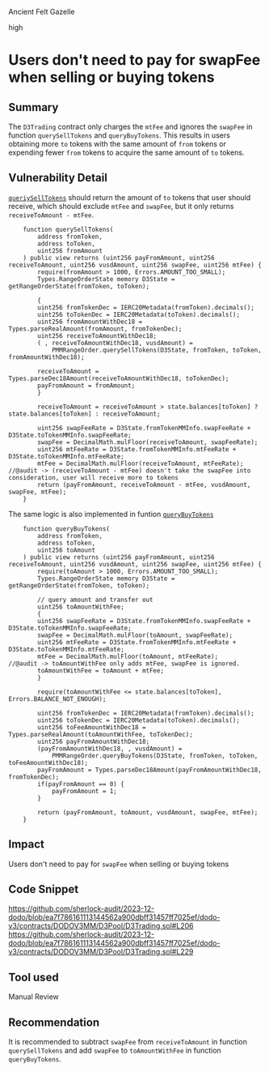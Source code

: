 Ancient Felt Gazelle

high

# Users don't need to pay for swapFee when selling or buying tokens

## Summary

The `D3Trading` contract only charges the `mtFee` and ignores the `swapFee` in function `querySellTokens` and `queryBuyTokens`. This results in users obtaining more `to` tokens with the same amount of `from` tokens or expending fewer `from` tokens to acquire the same amount of `to` tokens.

## Vulnerability Detail

[`queriySellTokens`](https://github.com/sherlock-audit/2023-12-dodo/blob/ea7f786161113144562a900dbff31457ff7025ef/dodo-v3/contracts/DODOV3MM/D3Pool/D3Trading.sol#L206) should return the amount of `to` tokens that user should receive, which should exclude `mtFee` and `swapFee`, but it only returns `receiveToAmount - mtFee`.

```solidity
    function querySellTokens(
        address fromToken,
        address toToken,
        uint256 fromAmount
    ) public view returns (uint256 payFromAmount, uint256 receiveToAmount, uint256 vusdAmount, uint256 swapFee, uint256 mtFee) {
        require(fromAmount > 1000, Errors.AMOUNT_TOO_SMALL);
        Types.RangeOrderState memory D3State = getRangeOrderState(fromToken, toToken);

        {
        uint256 fromTokenDec = IERC20Metadata(fromToken).decimals();
        uint256 toTokenDec = IERC20Metadata(toToken).decimals();
        uint256 fromAmountWithDec18 = Types.parseRealAmount(fromAmount, fromTokenDec);
        uint256 receiveToAmountWithDec18;
        ( , receiveToAmountWithDec18, vusdAmount) =
            PMMRangeOrder.querySellTokens(D3State, fromToken, toToken, fromAmountWithDec18);

        receiveToAmount = Types.parseDec18Amount(receiveToAmountWithDec18, toTokenDec);
        payFromAmount = fromAmount;
        }

        receiveToAmount = receiveToAmount > state.balances[toToken] ? state.balances[toToken] : receiveToAmount;

        uint256 swapFeeRate = D3State.fromTokenMMInfo.swapFeeRate +  D3State.toTokenMMInfo.swapFeeRate;
        swapFee = DecimalMath.mulFloor(receiveToAmount, swapFeeRate);
        uint256 mtFeeRate = D3State.fromTokenMMInfo.mtFeeRate +  D3State.toTokenMMInfo.mtFeeRate;
        mtFee = DecimalMath.mulFloor(receiveToAmount, mtFeeRate);
//@audit -> (receiveToAmount - mtFee) doesn't take the swapFee into consideration, user will receive more to tokens
        return (payFromAmount, receiveToAmount - mtFee, vusdAmount, swapFee, mtFee);
    }
```

The same logic is also implemented in funtion [`queryBuyTokens`](https://github.com/sherlock-audit/2023-12-dodo/blob/ea7f786161113144562a900dbff31457ff7025ef/dodo-v3/contracts/DODOV3MM/D3Pool/D3Trading.sol#L229)

```solidity
    function queryBuyTokens(
        address fromToken,
        address toToken,
        uint256 toAmount
    ) public view returns (uint256 payFromAmount, uint256 receiveToAmount, uint256 vusdAmount, uint256 swapFee, uint256 mtFee) {
        require(toAmount > 1000, Errors.AMOUNT_TOO_SMALL);
        Types.RangeOrderState memory D3State = getRangeOrderState(fromToken, toToken);

        // query amount and transfer out
        uint256 toAmountWithFee;
        {
        uint256 swapFeeRate = D3State.fromTokenMMInfo.swapFeeRate +  D3State.toTokenMMInfo.swapFeeRate;
        swapFee = DecimalMath.mulFloor(toAmount, swapFeeRate);
        uint256 mtFeeRate = D3State.fromTokenMMInfo.mtFeeRate +  D3State.toTokenMMInfo.mtFeeRate;
        mtFee = DecimalMath.mulFloor(toAmount, mtFeeRate);
//@audit -> toAmountWithFee only adds mtFee, swapFee is ignored.
        toAmountWithFee = toAmount + mtFee;
        }

        require(toAmountWithFee <= state.balances[toToken], Errors.BALANCE_NOT_ENOUGH);

        uint256 fromTokenDec = IERC20Metadata(fromToken).decimals();
        uint256 toTokenDec = IERC20Metadata(toToken).decimals();
        uint256 toFeeAmountWithDec18 = Types.parseRealAmount(toAmountWithFee, toTokenDec);
        uint256 payFromAmountWithDec18;
        (payFromAmountWithDec18, , vusdAmount) =
            PMMRangeOrder.queryBuyTokens(D3State, fromToken, toToken, toFeeAmountWithDec18);
        payFromAmount = Types.parseDec18Amount(payFromAmountWithDec18, fromTokenDec);
        if(payFromAmount == 0) {
            payFromAmount = 1;
        }

        return (payFromAmount, toAmount, vusdAmount, swapFee, mtFee);
    }
```

## Impact

Users don't need to pay for `swapFee` when selling or buying tokens

## Code Snippet

https://github.com/sherlock-audit/2023-12-dodo/blob/ea7f786161113144562a900dbff31457ff7025ef/dodo-v3/contracts/DODOV3MM/D3Pool/D3Trading.sol#L206
https://github.com/sherlock-audit/2023-12-dodo/blob/ea7f786161113144562a900dbff31457ff7025ef/dodo-v3/contracts/DODOV3MM/D3Pool/D3Trading.sol#L229

## Tool used

Manual Review

## Recommendation
It is recommended to subtract `swapFee` from `receiveToAmount` in function `querySellTokens` and add `swapFee` to `toAmountWithFee` in function `queryBuyTokens`.